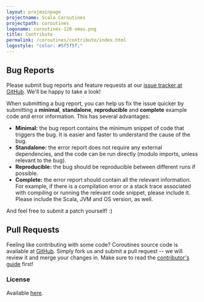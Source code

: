 ```yaml
---
layout: projmainpage
projectname: Scala Coroutines
projectpath: coroutines
logoname: coroutines-128-xmas.png
title: Contribute
permalink: /coroutines/contribute/index.html
logostyle: "color: #5f5f5f;"
---
```



## Bug Reports

Please submit bug reports and feature requests at our
[issue tracker at GitHub](https://github.com/storm-enroute/macrogl/issues).
We'll be happy to take a look!

When submitting a bug report, you can help us fix the issue quicker
by submitting a **minimal**, **standalone**, **reproducible** and
**complete** example code and error information.
This has several advantages:

- **Minimal:** the bug report contains the minimum snippet of code that triggers
  the bug. It is easier and faster to understand the cause of the bug.
- **Standalone:** the error report does not require any external dependencies, and the
  code can be run directly (modulo imports, unless relevant to the bug).
- **Reproducible:** the bug should be reproducible between different runs if possible.
- **Complete:** the error report should contain all the relevant information.
  For example, if there is a compilation error or a stack trace associated with
  compiling or running the relevant code snippet, please include it. Please include the
  Scala, JVM and OS version, as well.

And feel free to submit a patch yourself! :)


## Pull Requests

Feeling like contributing with some code?
Coroutines source code is available at
[GitHub](https://github.com/storm-enroute/coroutines).
Simply fork us and submit a pull request --
we will review it and merge your changes in.
Make sure to read the [contributor's guide](/dev/contribute/) first!


### License

Available
[here](https://raw.githubusercontent.com/storm-enroute/coroutines/master/LICENSE).

<span id="licensebox"></span>

<script src="/resources/js/setlicense.js">_</script>
<script src="/resources/js/setlicense-coroutines.js">_</script>
